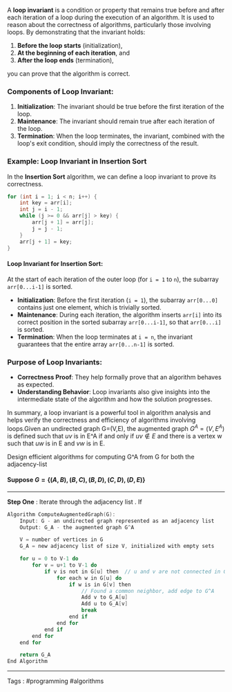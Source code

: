 A **loop invariant** is a condition or property that remains true before and after each iteration of a loop during the execution of an algorithm. It is used to reason about the correctness of algorithms, particularly those involving loops. By demonstrating that the invariant holds:

1. **Before the loop starts** (initialization),
2. **At the beginning of each iteration**, and
3. **After the loop ends** (termination),

you can prove that the algorithm is correct.

### Components of Loop Invariant:

1. **Initialization**: The invariant should be true before the first iteration of the loop.
2. **Maintenance**: The invariant should remain true after each iteration of the loop.
3. **Termination**: When the loop terminates, the invariant, combined with the loop's exit condition, should imply the correctness of the result.

### Example: Loop Invariant in Insertion Sort

In the **Insertion Sort** algorithm, we can define a loop invariant to prove its correctness.

```cpp
for (int i = 1; i < n; i++) {
    int key = arr[i];
    int j = i - 1;
    while (j >= 0 && arr[j] > key) {
        arr[j + 1] = arr[j];
        j = j - 1;
    }
    arr[j + 1] = key;
}
```

#### Loop Invariant for Insertion Sort:
At the start of each iteration of the outer loop (for `i = 1` to `n`), the subarray `arr[0...i-1]` is sorted.

- **Initialization**: Before the first iteration (`i = 1`), the subarray `arr[0...0]` contains just one element, which is trivially sorted.
- **Maintenance**: During each iteration, the algorithm inserts `arr[i]` into its correct position in the sorted subarray `arr[0...i-1]`, so that `arr[0...i]` is sorted.
- **Termination**: When the loop terminates at `i = n`, the invariant guarantees that the entire array `arr[0...n-1]` is sorted.

### Purpose of Loop Invariants:
- **Correctness Proof**: They help formally prove that an algorithm behaves as expected.
- **Understanding Behavior**: Loop invariants also give insights into the intermediate state of the algorithm and how the solution progresses.

In summary, a loop invariant is a powerful tool in algorithm analysis and helps verify the correctness and efficiency of algorithms involving loops.Given an undirected graph G=(V,E), the augmented graph $G^A=(V,E^A)$ is defined such that $uv$ is in E^A if and only if $uv ∉ E$ and there is a vertex w such that $uw$ is in E and $vw$ is in E.

Design efficient algorithms for computing G^A from G for both the adjacency-list

#### Suppose $G = \{(A, B), (B, C), (B, D), (C, D), (D, E)\}$
---
**Step One** : Iterate through the adjacency list . If    


```c
Algorithm ComputeAugmentedGraph(G):
    Input: G - an undirected graph represented as an adjacency list
    Output: G_A - the augmented graph G^A

    V = number of vertices in G
    G_A = new adjacency list of size V, initialized with empty sets

    for u = 0 to V-1 do
        for v = u+1 to V-1 do
            if v is not in G[u] then  // u and v are not connected in G
                for each w in G[u] do
                    if w is in G[v] then
                        // Found a common neighbor, add edge to G^A
                        Add v to G_A[u]
                        Add u to G_A[v]
                        break  
                    end if
                end for
            end if
        end for
    end for

    return G_A
End Algorithm

```
 ___ 
 Tags : #programming #algorithms 